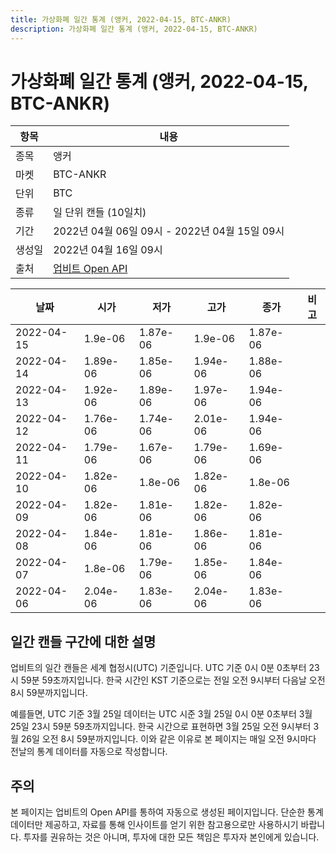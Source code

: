 ```yaml
---
title: 가상화폐 일간 통계 (앵커, 2022-04-15, BTC-ANKR)
description: 가상화폐 일간 통계 (앵커, 2022-04-15, BTC-ANKR)
---
```



가상화폐 일간 통계 (앵커, 2022-04-15, BTC-ANKR)
===

|항목|내용|
|--|--|
|종목|앵커|
|마켓|BTC-ANKR|
|단위|BTC|
|종류|일 단위 캔들 (10일치)|
|기간|2022년 04월 06일 09시 - 2022년 04월 15일 09시|
|생성일|2022년 04월 16일 09시|
|출처|[업비트 Open API](https://docs.upbit.com)|


|날짜|시가|저가|고가|종가|비고|
|--|--|--|--|--|--|
|2022-04-15|1.9e-06|1.87e-06|1.9e-06|1.87e-06|    |
|2022-04-14|1.89e-06|1.85e-06|1.94e-06|1.88e-06|    |
|2022-04-13|1.92e-06|1.89e-06|1.97e-06|1.94e-06|    |
|2022-04-12|1.76e-06|1.74e-06|2.01e-06|1.94e-06|    |
|2022-04-11|1.79e-06|1.67e-06|1.79e-06|1.69e-06|    |
|2022-04-10|1.82e-06|1.8e-06|1.82e-06|1.8e-06|    |
|2022-04-09|1.82e-06|1.81e-06|1.82e-06|1.82e-06|    |
|2022-04-08|1.84e-06|1.81e-06|1.86e-06|1.81e-06|    |
|2022-04-07|1.8e-06|1.79e-06|1.85e-06|1.84e-06|    |
|2022-04-06|2.04e-06|1.83e-06|2.04e-06|1.83e-06|    |


일간 캔들 구간에 대한 설명
---


업비트의 일간 캔들은 세계 협정시(UTC) 기준입니다. 
UTC 기준 0시 0분 0초부터 23시 59분 59초까지입니다. 
한국 시간인 KST 기준으로는 전일 오전 9시부터 다음날 오전 8시 59분까지입니다. 


예를들면, UTC 기준 3월 25일 데이터는 UTC 시준 3월 25일 0시 0분 0초부터 3월 25일 23시 59분 59초까지입니다. 
한국 시간으로 표현하면 3월 25일 오전 9시부터 3월 26일 오전 8시 59분까지입니다. 
이와 같은 이유로 본 페이지는 매일 오전 9시마다 전날의 통계 데이터를 자동으로 작성합니다. 


주의
---


본 페이지는 업비트의 Open API를 통하여 자동으로 생성된 페이지입니다. 
단순한 통계 데이터만 제공하고, 자료를 통해 인사이트를 얻기 위한 참고용으로만 사용하시기 바랍니다. 
투자를 권유하는 것은 아니며, 투자에 대한 모든 책임은 투자자 본인에게 있습니다. 
